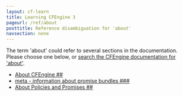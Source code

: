 ```yaml
---
layout: cf-learn
title: Learning CFEngine 3
pageurl: /ref/about
posttitle: Reference disambiguation for 'about'
navsection: none
---
```


The term 'about' could refer to several sections in the documentation. Please choose one below, or
[search the CFEngine documentation for 'about'](http://cfengine.com/docs/latest/search.html?q=about).

- [About CFEngine \#\#](http://cfengine.com/docs/latest/enterprise-cfengine-guide-settings.html#about-cfengine-##)
- [meta - information about promise bundles \#\#\#](http://cfengine.com/docs/latest/guide-writing-and-serving-policy-promises-available-in-cfengine.html#meta-information-about-promise-bundles-###)
- [About Policies and Promises \#\#](http://cfengine.com/docs/latest/guide-writing-and-serving-policy.html#about-policies-and-promises-##)
